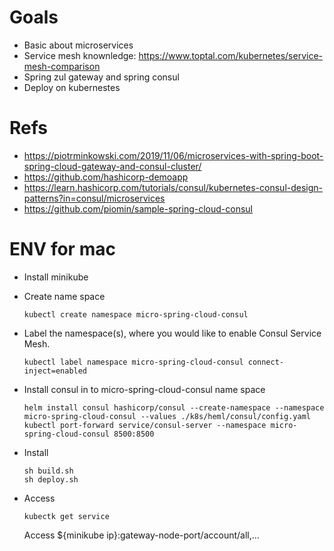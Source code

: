 # Goals

- Basic about microservices
- Service mesh knownledge: https://www.toptal.com/kubernetes/service-mesh-comparison
- Spring zul gateway and spring consul
- Deploy on kubernestes

# Refs  
- https://piotrminkowski.com/2019/11/06/microservices-with-spring-boot-spring-cloud-gateway-and-consul-cluster/
- https://github.com/hashicorp-demoapp
- https://learn.hashicorp.com/tutorials/consul/kubernetes-consul-design-patterns?in=consul/microservices
- https://github.com/piomin/sample-spring-cloud-consul


# ENV for mac
- Install minikube
- Create name space
  ```console
  kubectl create namespace micro-spring-cloud-consul
  ```
- Label the namespace(s), where you would like to enable Consul Service Mesh.
  ```
  kubectl label namespace micro-spring-cloud-consul connect-inject=enabled
- Install consul in to micro-spring-cloud-consul name space
  
  ```console
  helm install consul hashicorp/consul --create-namespace --namespace micro-spring-cloud-consul --values ./k8s/heml/consul/config.yaml
  kubectl port-forward service/consul-server --namespace micro-spring-cloud-consul 8500:8500
  ```

- Install 
  ``` console
  sh build.sh
  sh deploy.sh
- Access
  ``` console
  kubectk get service
  ```
  Access ${minikube ip}:gateway-node-port/account/all,...
  
